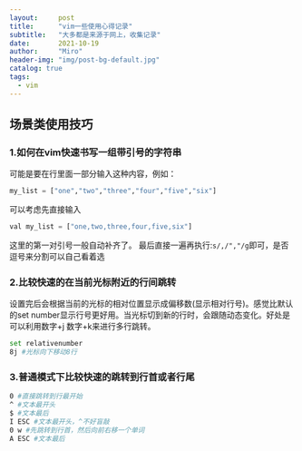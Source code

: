 ```yaml
---
layout:     post
title:      "vim一些使用心得记录"
subtitle:   "大多都是来源于网上，收集记录"
date:       2021-10-19
author:     "Miro"
header-img: "img/post-bg-default.jpg"
catalog: true
tags:
  - vim
---
```



## 场景类使用技巧   

### 1.如何在vim快速书写一组带引号的字符串 

可能是要在行里面一部分输入这种内容，例如：
```python
my_list = ["one","two","three","four","five","six"]
```

可以考虑先直接输入
```python
val my_list = ["one,two,three,four,five,six"]
```

这里的第一对引号一般自动补齐了。
最后直接一遍再执行:```s/,/","/g```即可，是否逗号来分割可以自己看着选

### 2.比较快速的在当前光标附近的行间跳转 

设置完后会根据当前的光标的相对位置显示成偏移数(显示相对行号)。感觉比默认的set number显示行号更好用。当光标切到新的行时，会跟随动态变化。好处是可以利用数字+j 数字+k来进行多行跳转。

```bash
set relativenumber
8j #光标向下移动8行
```

### 3.普通模式下比较快速的跳转到行首或者行尾  

```bash
0 #直接跳转到行最开始
^ #文本最开头
$ #文本最后
I ESC #文本最开头，^不好盲敲
0 w #先跳转到行首，然后向前右移一个单词
A ESC #文本最后
```